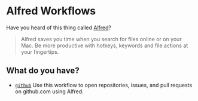 # Alfred Workflows

Have you heard of this thing called [Alfred][alfred]?

> Alfred saves you time when you search for files online or on your Mac. Be
> more productive with hotkeys, keywords and file actions at your fingertips.

## What do you have?

- [`github`][github] Use this workflow to open repositories, issues, and pull
  requests on github.com using Alfred.

[alfred]: http://www.alfredapp.com
[github]: https://github.com/chrishunt/alfred/tree/master/github
